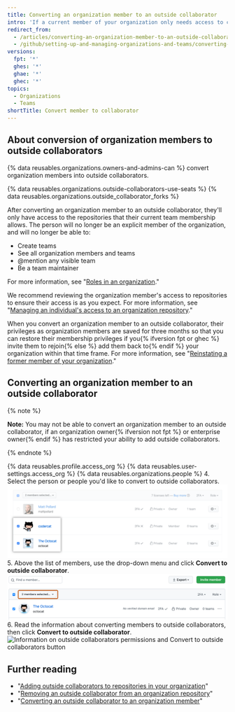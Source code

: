 ```yaml
---
title: Converting an organization member to an outside collaborator
intro: 'If a current member of your organization only needs access to certain repositories, such as consultants or temporary employees, you can convert them to an *outside collaborator*.'
redirect_from:
  - /articles/converting-an-organization-member-to-an-outside-collaborator
  - /github/setting-up-and-managing-organizations-and-teams/converting-an-organization-member-to-an-outside-collaborator
versions:
  fpt: '*'
  ghes: '*'
  ghae: '*'
  ghec: '*'
topics:
  - Organizations
  - Teams
shortTitle: Convert member to collaborator
---
```


## About conversion of organization members to outside collaborators

{% data reusables.organizations.owners-and-admins-can %} convert organization members into outside collaborators.

{% data reusables.organizations.outside-collaborators-use-seats %} {% data reusables.organizations.outside_collaborator_forks %}

After converting an organization member to an outside collaborator, they'll only have access to the repositories that their current team membership allows. The person will no longer be an explicit member of the organization, and will no longer be able to:

- Create teams
- See all organization members and teams
- @mention any visible team
- Be a team maintainer

For more information, see "[Roles in an organization](/organizations/managing-peoples-access-to-your-organization-with-roles/roles-in-an-organization)."

We recommend reviewing the organization member's access to repositories to ensure their access is as you expect. For more information, see "[Managing an individual's access to an organization repository](/articles/managing-an-individual-s-access-to-an-organization-repository)."

When you convert an organization member to an outside collaborator, their privileges as organization members are saved for three months so that you can restore their membership privileges if you{% ifversion fpt or ghec %} invite them to rejoin{% else %} add them back to{% endif %} your organization within that time frame. For more information, see "[Reinstating a former member of your organization](/articles/reinstating-a-former-member-of-your-organization)."

## Converting an organization member to an outside collaborator

{% note %}

**Note:** You may not be able to convert an organization member to an outside collaborator, if an organization owner{% ifversion not fpt %} or enterprise owner{% endif %} has restricted your ability to add outside collaborators.

{% endnote %}

{% data reusables.profile.access_org %}
{% data reusables.user-settings.access_org %}
{% data reusables.organizations.people %}
4. Select the person or people you'd like to convert to outside collaborators.
  ![List of members with two members selected](/assets/images/help/teams/list-of-members-selected-bulk.png)
5. Above the list of members, use the drop-down menu and click **Convert to outside collaborator**.
  ![Drop-down menu with option to convert members to outside collaborators](/assets/images/help/teams/user-bulk-management-options.png)
6. Read the information about converting members to outside collaborators, then click **Convert to outside collaborator**.
  ![Information on outside collaborators permissions and Convert to outside collaborators button](/assets/images/help/teams/confirm-outside-collaborator-bulk.png)

## Further reading

- "[Adding outside collaborators to repositories in your organization](/articles/adding-outside-collaborators-to-repositories-in-your-organization)"
- "[Removing an outside collaborator from an organization repository](/articles/removing-an-outside-collaborator-from-an-organization-repository)"
- "[Converting an outside collaborator to an organization member](/articles/converting-an-outside-collaborator-to-an-organization-member)"
